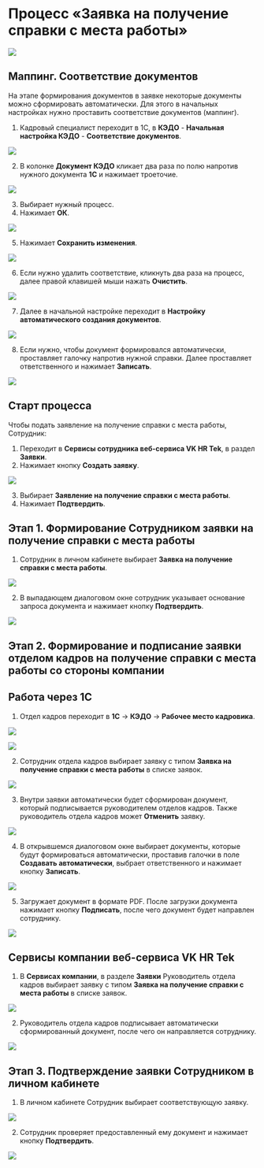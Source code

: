 # Процесс «Заявка на получение справки с места работы»

![](./assets/1.png)

## Маппинг. Соответствие документов

На этапе формирования документов в заявке некоторые документы можно сформировать автоматически. Для этого в начальных настройках нужно проставить соответствие документов (маппинг).

1. Кадровый специалист переходит в 1С, в **КЭДО** - **Начальная настройка КЭДО** - **Соответствие документов**.

![](./assets/2.png)

2. В колонке **Документ КЭДО** кликает два раза по полю напротив нужного документа **1С** и нажимает троеточие.

![](./assets/3.png)

3. Выбирает нужный процесс.
4. Нажимает **ОК**.

![](./assets/4.png)

5. Нажимает **Сохранить изменения**.

![](./assets/5.png)

6. Если нужно удалить соответствие, кликнуть два раза на процесс, далее правой клавишей мыши нажать **Очистить**.

![](./assets/6.png)

7. Далее в начальной настройке переходит в **Настройку автоматического создания документов**.

![](./assets/7.png)

8.  Если нужно, чтобы документ формировался автоматически, проставляет галочку напротив нужной справки. Далее проставляет ответственного и нажимает **Записать**.

![](./assets/8.png)

## Старт процесса

Чтобы подать заявление на получение справки с места работы, Сотрудник:
1. Переходит в **Сервисы сотрудника веб-сервиса VK HR Tek**, в раздел **Заявки**.
2. Нажимает кнопку **Создать заявку**.

![](./assets/9.png)

3. Выбирает **Заявление на получение справки с места работы**.
4. Нажимает **Подтвердить**.

## Этап 1. Формирование Сотрудником заявки на получение справки с места работы

1. Сотрудник в личном кабинете выбирает **Заявка на получение справки с места работы**.

![](./assets/10.png)

2. В выпадающем диалоговом окне сотрудник указывает основание запроса документа и нажимает кнопку **Подтвердить**.

![](./assets/11.png)

## Этап 2. Формирование и подписание заявки отделом кадров на получение справки с места работы со стороны компании

## Работа через 1С

1. Отдел кадров переходит в **1С** → **КЭДО** → **Рабочее место кадровика**.

![](./assets/12.png)

![](./assets/13.png)

2. Сотрудник отдела кадров выбирает заявку с типом **Заявка на получение справки с места работы** в списке заявок.

![](./assets/14.png)

3. Внутри заявки автоматически будет сформирован документ, который подписывается руководителем отделов кадров. Также руководитель отдела кадров может **Отменить** заявку.

![](./assets/15.png)

4. В открывшемся диалоговом окне выбирает документы, которые будут формироваться автоматически, проставив галочки в поле **Создавать автоматически**, выбрает ответственного и нажимает кнопку **Записать**.

![](./assets/16.png)

5. Загружает документ в формате PDF. После загрузки документа нажимает кнопку **Подписать**, после чего документ будет направлен сотруднику.

![](./assets/17.png)

## Сервисы компании веб-сервиса VK HR Tek

1. В **Сервисах компании**, в разделе **Заявки** Руководитель отдела кадров выбирает заявку с типом **Заявка на получение справки с места работы** в списке заявок.

![](./assets/18.png)

2. Руководитель отдела кадров подписывает автоматически сформированный документ, после чего он направляется сотруднику.

![](./assets/19.png)

## Этап 3. Подтверждение заявки Сотрудником в личном кабинете

1. В личном кабинете Сотрудник выбирает соответствующую заявку.

![](./assets/20.png)

2. Сотрудник проверяет предоставленный ему документ и нажимает кнопку **Подтвердить**.

![](./assets/21.png)